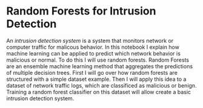# Random Forests for Intrusion Detection

An *intrusion detection system* is a system that monitors network or computer traffic for malicous behavior. In this notebook I explain how machine learning can be applied to predict which network behavior is malicious or normal. To do this I will use random forests. Random Forests are an ensemble machine learning method that aggregates the predictions of multiple decision trees. First I will go over how random forests are structured with a simple dataset example. Then I will apply this idea to a dataset of network traffic logs, which are classificed as malicious or benign. Training a random forest classifier on this dataset will allow create a basic intrusion detection system.
